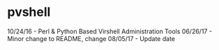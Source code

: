 # pvshell
10/24/16 - Perl &amp; Python Based Virshell Administration Tools
06/26/17 - Minor change to README, change
08/05/17 - Update date
